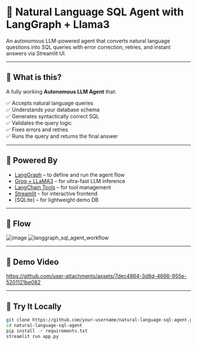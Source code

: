# 🧠 Natural Language SQL Agent with LangGraph + Llama3
An autonomous LLM-powered agent that converts natural language questions into SQL queries with error correction, retries, and instant answers via Streamlit UI.

---

## 📌 What is this?

A fully working **Autonomous LLM Agent** that:

✅ Accepts natural language queries  
✅ Understands your database schema  
✅ Generates syntactically correct SQL  
✅ Validates the query logic  
✅ Fixes errors and retries  
✅ Runs the query and returns the final answer

---

## 🧠 Powered By

- [LangGraph](https://github.com/langchain-ai/langgraph) – to define and run the agent flow
- [Groq + LLaMA3](https://groq.com) – for ultra-fast LLM inference
- [LangChain Tools](https://docs.langchain.com/docs/expression-language/tools/) – for tool management
- [Streamlit](https://streamlit.io) – for interactive frontend
- [SQLite] – for lightweight demo DB

---

## 📸 Flow

![image](https://github.com/user-attachments/assets/76e31c68-c0f4-46fa-b12b-5eb5b7639181)
![langgraph_sql_agent_workflow](https://github.com/user-attachments/assets/c12cc367-808a-46dd-8f03-e0b139ea5f3c)

---

## 📸 Demo Video

https://github.com/user-attachments/assets/7dec4864-3d8d-4666-955e-5201121be082




---

## 🚀 Try It Locally

```bash
git clone https://github.com/your-username/natural-language-sql-agent.git
cd natural-language-sql-agent
pip install -r requirements.txt
streamlit run app.py

